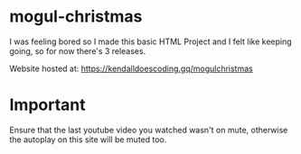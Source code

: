 # mogul-christmas

I was feeling bored so I made this basic HTML Project and I felt like keeping going, so for now there's 3 releases.

Website hosted at: https://kendalldoescoding.gq/mogulchristmas

# Important 
Ensure that the last youtube video you watched wasn't on mute, otherwise the autoplay on this site will be muted too. 
